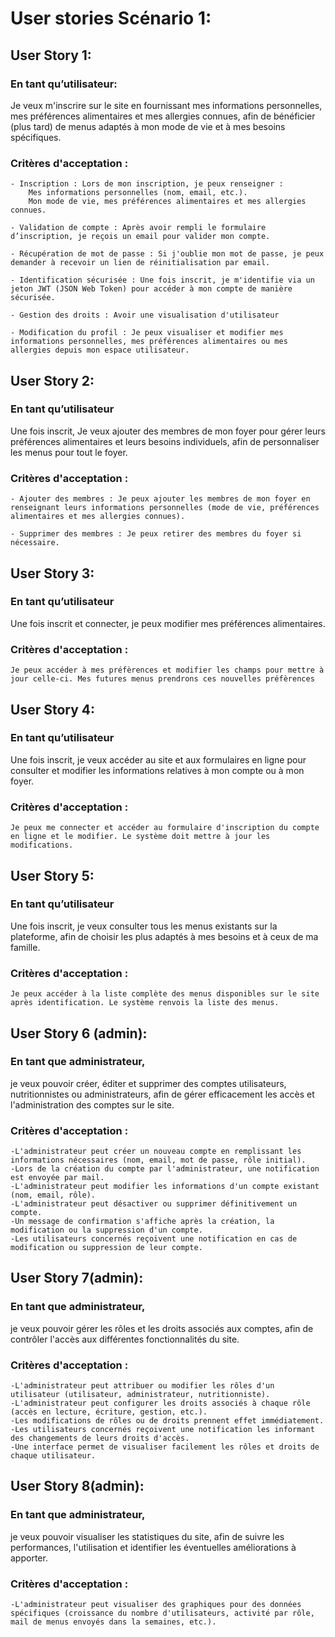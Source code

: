 # User stories Scénario 1:

## User Story 1:
### En tant qu’utilisateur:

Je veux m'inscrire sur le site en fournissant mes informations personnelles, mes préférences alimentaires et mes allergies connues, afin de bénéficier (plus tard) de menus adaptés à mon mode de vie et à mes besoins spécifiques.

### Critères d'acceptation :

    - Inscription : Lors de mon inscription, je peux renseigner :
        Mes informations personnelles (nom, email, etc.).
        Mon mode de vie, mes préférences alimentaires et mes allergies connues.

    - Validation de compte : Après avoir rempli le formulaire d’inscription, je reçois un email pour valider mon compte.

    - Récupération de mot de passe : Si j'oublie mon mot de passe, je peux demander à recevoir un lien de réinitialisation par email.

    - Identification sécurisée : Une fois inscrit, je m'identifie via un jeton JWT (JSON Web Token) pour accéder à mon compte de manière sécurisée.

    - Gestion des droits : Avoir une visualisation d'utilisateur

    - Modification du profil : Je peux visualiser et modifier mes informations personnelles, mes préférences alimentaires ou mes allergies depuis mon espace utilisateur.

## User Story 2:
### En tant qu’utilisateur

Une fois inscrit, Je veux ajouter des membres de mon foyer pour gérer leurs préférences alimentaires et leurs besoins individuels, afin de personnaliser les menus pour tout le foyer.

### Critères d'acceptation :

    - Ajouter des membres : Je peux ajouter les membres de mon foyer en renseignant leurs informations personnelles (mode de vie, préférences alimentaires et mes allergies connues).

    - Supprimer des membres : Je peux retirer des membres du foyer si nécessaire.

## User Story 3:
### En tant qu’utilisateur

Une fois inscrit et connecter, je peux modifier mes préférences alimentaires.

### Critères d'acceptation :

    Je peux accéder à mes préfèrences et modifier les champs pour mettre à jour celle-ci. Mes futures menus prendrons ces nouvelles préfèrences

## User Story 4:
### En tant qu’utilisateur

Une fois inscrit, je veux accéder au site et aux formulaires en ligne pour consulter et modifier les informations relatives à mon compte ou à mon foyer.

### Critères d'acceptation :

    Je peux me connecter et accéder au formulaire d'inscription du compte en ligne et le modifier. Le système doit mettre à jour les modifications.

## User Story 5:
### En tant qu’utilisateur

Une fois inscrit, je veux consulter tous les menus existants sur la plateforme, afin de choisir les plus adaptés à mes besoins et à ceux de ma famille.

### Critères d'acceptation :

    Je peux accéder à la liste complète des menus disponibles sur le site après identification. Le système renvois la liste des menus.

## User Story 6 (admin): 

### En tant que administrateur,
je veux pouvoir créer, éditer et supprimer des comptes utilisateurs, nutritionnistes ou administrateurs, afin de gérer efficacement les accès et l'administration des comptes sur le site.

### Critères d'acceptation :

    -L'administrateur peut créer un nouveau compte en remplissant les informations nécessaires (nom, email, mot de passe, rôle initial).
    -Lors de la création du compte par l'administrateur, une notification est envoyée par mail. 
    -L'administrateur peut modifier les informations d'un compte existant (nom, email, rôle).
    -L'administrateur peut désactiver ou supprimer définitivement un compte.
    -Un message de confirmation s'affiche après la création, la modification ou la suppression d'un compte.
    -Les utilisateurs concernés reçoivent une notification en cas de modification ou suppression de leur compte.

## User Story 7(admin): 

### En tant que administrateur,
je veux pouvoir gérer les rôles et les droits associés aux comptes, afin de contrôler l'accès aux différentes fonctionnalités du site.

### Critères d'acceptation :

    -L'administrateur peut attribuer ou modifier les rôles d'un utilisateur (utilisateur, administrateur, nutritionniste).
    -L'administrateur peut configurer les droits associés à chaque rôle (accès en lecture, écriture, gestion, etc.).
    -Les modifications de rôles ou de droits prennent effet immédiatement.
    -Les utilisateurs concernés reçoivent une notification les informant des changements de leurs droits d'accès.
    -Une interface permet de visualiser facilement les rôles et droits de chaque utilisateur.

## User Story 8(admin): 

### En tant que administrateur,
je veux pouvoir visualiser les statistiques du site, afin de suivre les performances, l'utilisation et identifier les éventuelles améliorations à apporter.

### Critères d'acceptation :

    -L'administrateur peut visualiser des graphiques pour des données spécifiques (croissance du nombre d'utilisateurs, activité par rôle, mail de menus envoyés dans la semaines, etc.).
